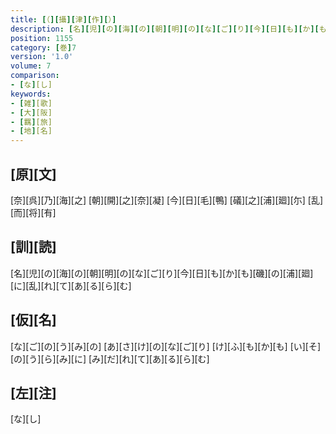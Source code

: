 ```yaml
---
title: [（][攝][津][作][）]
description: [名][児][の][海][の][朝][明][の][な][ご][り][今][日][も][か][も][磯][の][浦][廻][に][乱][れ][て][あ][る][ら][む]
position: 1155
category: [巻]7
version: '1.0'
volume: 7
comparison:
- [な][し]
keywords:
- [雑][歌]
- [大][阪]
- [羈][旅]
- [地][名]
---
```


## [原][文]

[奈][呉][乃][海][之] [朝][開][之][奈][凝] [今][日][毛][鴨] [礒][之][浦][廻][尓] [乱][而][将][有]

## [訓][読]

[名][児][の][海][の][朝][明][の][な][ご][り][今][日][も][か][も][磯][の][浦][廻][に][乱][れ][て][あ][る][ら][む]

## [仮][名]

[な][ご][の][う][み][の] [あ][さ][け][の][な][ご][り] [け][ふ][も][か][も] [い][そ][の][う][ら][み][に] [み][だ][れ][て][あ][る][ら][む]

## [左][注]

[な][し]
